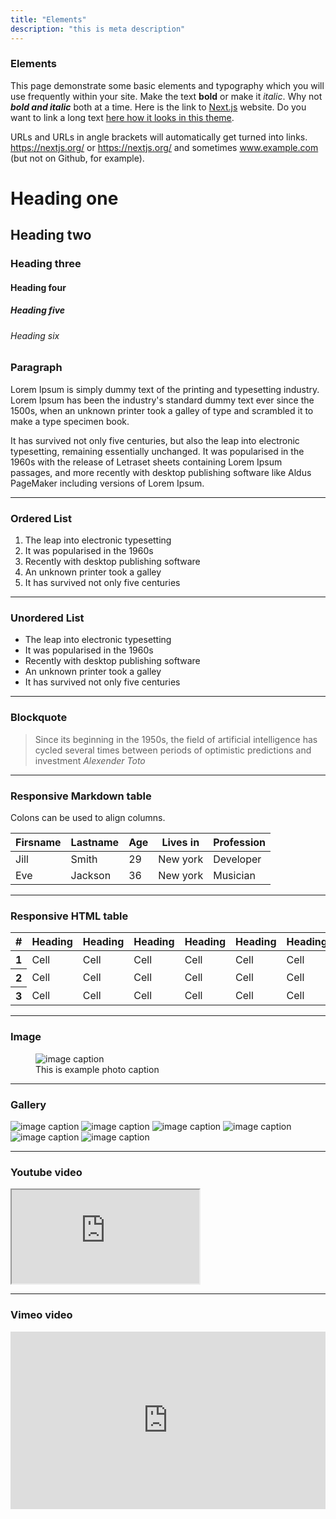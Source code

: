 ```yaml
---
title: "Elements"
description: "this is meta description"
---
```



### Elements

This page demonstrate some basic elements and typography which you will use frequently within your site. Make the text **bold** or make it *italic*. Why not ***bold and italic*** both at a time. Here is the link to [Next.js](https://nextjs.org/) website. Do you want to link a long text [here how it looks in this theme](https://nextjs.org/).

URLs and URLs in angle brackets will automatically get turned into links. <https://nextjs.org/> or <https://nextjs.org/> and sometimes www.example.com (but not on Github, for example).

# Heading one

## Heading two

### Heading three

#### Heading four

##### Heading five

###### Heading six

### Paragraph

Lorem Ipsum is simply dummy text of the printing and typesetting industry. Lorem Ipsum has been the industry's standard dummy text ever since the 1500s, when an unknown printer took a galley of type and scrambled it to make a type specimen book.

It has survived not only five centuries, but also the leap into electronic typesetting, remaining essentially unchanged. It was popularised in the 1960s with the release of Letraset sheets containing Lorem Ipsum passages, and more recently with desktop publishing software like Aldus PageMaker including versions of Lorem Ipsum.

<hr/>

### Ordered List

1. The leap into electronic typesetting
2. It was popularised in the 1960s
3. Recently with desktop publishing software
4. An unknown printer took a galley
5. It has survived not only five centuries

<hr/>

### Unordered List

* The leap into electronic typesetting
* It was popularised in the 1960s
* Recently with desktop publishing software
* An unknown printer took a galley
* It has survived not only five centuries

<hr/>

### Blockquote

> Since its beginning in the 1950s, the field of artificial intelligence has cycled several times between periods of optimistic predictions and investment
<cite>Alexender Toto</cite>

<hr/>

### Responsive Markdown table

Colons can be used to align columns.
<div class="table-responsive">

| Firsname | Lastname | Age | Lives in | Profession |
| -------- | -------- | --- | -------- | ---------- |
| Jill     | Smith    | 29  | New york | Developer  |
| Eve      | Jackson  | 36  | New york | Musician   |

</div>
<hr/>

### Responsive HTML table

<div class="table-responsive">
  <table class="table">
    <thead>
      <tr>
        <th scope="col">#</th>
        <th scope="col">Heading</th>
        <th scope="col">Heading</th>
        <th scope="col">Heading</th>
        <th scope="col">Heading</th>
        <th scope="col">Heading</th>
        <th scope="col">Heading</th>
        <th scope="col">Heading</th>
        <th scope="col">Heading</th>
        <th scope="col">Heading</th>
      </tr>
    </thead>
    <tbody>
      <tr>
        <th scope="row">1</th>
        <td>Cell</td>
        <td>Cell</td>
        <td>Cell</td>
        <td>Cell</td>
        <td>Cell</td>
        <td>Cell</td>
        <td>Cell</td>
        <td>Cell</td>
        <td>Cell</td>
      </tr>
      <tr>
        <th scope="row">2</th>
        <td>Cell</td>
        <td>Cell</td>
        <td>Cell</td>
        <td>Cell</td>
        <td>Cell</td>
        <td>Cell</td>
        <td>Cell</td>
        <td>Cell</td>
        <td>Cell</td>
      </tr>
      <tr>
        <th scope="row">3</th>
        <td>Cell</td>
        <td>Cell</td>
        <td>Cell</td>
        <td>Cell</td>
        <td>Cell</td>
        <td>Cell</td>
        <td>Cell</td>
        <td>Cell</td>
        <td>Cell</td>
      </tr>
    </tbody>
  </table>
</div>

<hr/>

### Image

<figure>
  <img src="../images/blog/02.jpg" alt="image caption" title="this is example title">
  <figcaption>This is example photo caption</figcaption>
</figure>

<hr/>

### Gallery

<div class="gallery">
  <img src="../images/blog/01.jpg" alt="image caption" title="this is example title">
  <img src="../images/blog/02.jpg" alt="image caption" title="this is example title">
  <img src="../images/blog/03.jpg" alt="image caption" title="this is example title">
  <img src="../images/blog/04.jpg" alt="image caption" title="this is example title">
  <img src="../images/blog/05.jpg" alt="image caption" title="this is example title">
  <img src="../images/blog/06.jpg" alt="image caption" title="this is example title">
</div>

<hr/>

### Youtube video

<div class="ratio ratio-16x9"><iframe src="https://www.youtube.com/embed/NC0WPQd_bds" title="YouTube video" allowfullscreen></iframe></div>

<hr/>

### Vimeo video

<div style="padding:56.25% 0 0 0;position:relative;">
<iframe src="https://player.vimeo.com/video/341490793?h=189bbac4d0" style="position:absolute;top:0;left:0;width:100%;height:100%;" frameborder="0" allow="autoplay; fullscreen; picture-in-picture" allowfullscreen></iframe>
</div><script src="https://player.vimeo.com/api/player.js"></script>
